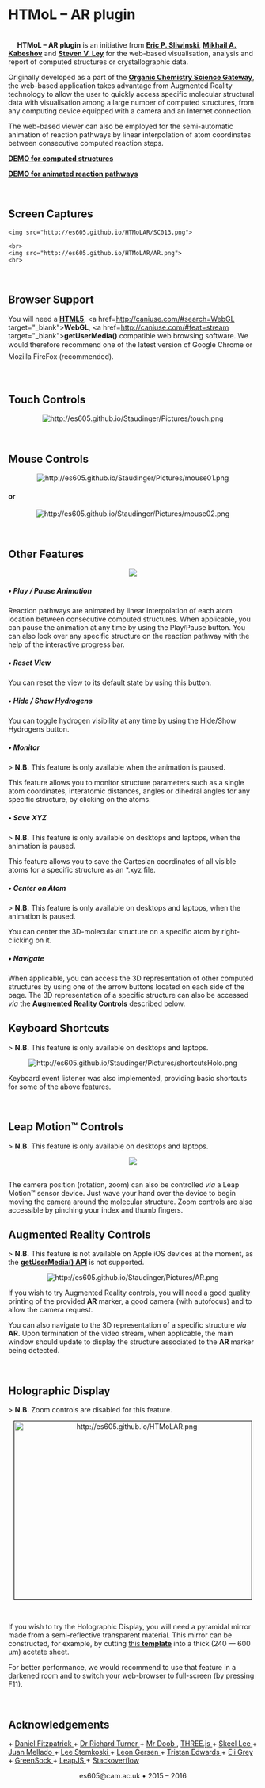 <h1>HTMoL &#150; AR plugin</h1>

<br>
&emsp; <b>HTMoL &#150; AR plugin</b> is an initiative from <a href=http://www.leygroup.ch.cam.ac.uk/group-members/postdoctoral-research-associates-2/dr-eric-sliwinski target=&quot;_blank&quot;><strong>Eric P. Sliwinski</strong></a>, <a href=http://www.leygroup.ch.cam.ac.uk/group-members/postdoctoral-research-associates-2/dr-mikhail-kabeshov target=&quot;_blank&quot;><strong>Mikhail A. Kabeshov</strong></a> and <a href=http://www.leygroup.ch.cam.ac.uk/steve-ley target=&quot;_blank&quot;><strong>Steven V. Ley</strong></a>
for the web-based visualisation, analysis and report of computed structures or crystallographic data.

Originally developed as a part of the <a href=http://www.leygroup.ch.cam.ac.uk/research/science-gateway target=&quot;_blank&quot;><b>Organic Chemistry Science Gateway</b></a>,
the web-based application takes advantage from Augmented Reality technology to allow the user to quickly access specific molecular structural data with visualisation among a large number of computed structures,
from any computing device equipped with a camera and an Internet connection.

The web-based viewer can also be employed for the semi-automatic animation of reaction pathways by linear interpolation of atom coordinates between consecutive computed reaction steps.
<br>

<a href=https://es605.github.io/Staudinger/redirect2viewer.html target=&quot;_blank&quot;><strong>DEMO for computed structures</strong></a>

<a href=https://es605.github.io/Staudinger/redirect2index.html target=&quot;_blank&quot;><strong>DEMO for animated reaction pathways</strong></a>

<br>
<h2>Screen Captures</h2>

<p align="center">

    <img src="http://es605.github.io/HTMoLAR/SC013.png">

    <br>
    <img src="http://es605.github.io/HTMoLAR/AR.png">
    <br>
</p>
<br>


<h2>Browser Support</h2>

You will need a <a href=https://developer.mozilla.org/en-US/docs/Web/Guide/HTML/HTML5 target=&quot;_blank&quot;><strong>HTML5</strong></a>, <a href=http://caniuse.com/#search=WebGL target=&quot;_blank&quot;><strong>WebGL</strong></a>, <a href=http://caniuse.com/#feat=stream target=&quot;_blank&quot;><strong>getUserMedia()</strong></a> compatible web browsing software. We would therefore recommend one of the latest version of Google Chrome&#153; or Mozilla FireFox&#153; (recommended).

<br>
<h2>Touch Controls</h2>

<p align="center">
    <img src="http://es605.github.io/Staudinger/svg/touch.svg" alt="http://es605.github.io/Staudinger/Pictures/touch.png">
</p>

<br>
<h2>Mouse Controls</h2>

<p align="center">
    <img src="http://es605.github.io/Staudinger/svg/mouse01.svg" alt="http://es605.github.io/Staudinger/Pictures/mouse01.png">
</p>

<h4>or</h4>

<p align="center">
    <img src="http://es605.github.io/Staudinger/svg/mouse02.svg" alt="http://es605.github.io/Staudinger/Pictures/mouse02.png">
</p>

<br>
<h2>Other Features</h2>

<p align="center">
    <img src="http://es605.github.io/Staudinger/Pictures/featuresHolo.png">
</p>

<h5>&bull; Play / Pause Animation</h5>
Reaction pathways are animated by linear interpolation of each atom location between consecutive computed structures. When applicable, you can pause the animation at any time by using the Play/Pause button. You can also look over any specific structure on the reaction pathway with the help of the interactive progress bar.

<h5>&bull; Reset View</h5>
You can reset the view to its default state by using this button.

<h5>&bull; Hide / Show Hydrogens</h5>
You can toggle hydrogen visibility at any time by using the Hide/Show Hydrogens button.

<h5>&bull; Monitor</h5>
> <strong>N.B.</strong>   This feature is only available when the animation is paused.

This feature allows you to monitor structure parameters such as a single atom coordinates, interatomic distances, angles or dihedral angles for any specific structure, by clicking on the atoms.

<h5>&bull; Save XYZ</h5>
> <strong>N.B.</strong>   This feature is only available on desktops and laptops, when the animation is paused.

This feature allows you to save the Cartesian coordinates of all visible atoms for a specific structure as an *.xyz file.

<h5>&bull; Center on Atom</h5>
> <strong>N.B.</strong>   This feature is only available on desktops and laptops, when the animation is paused.

You can center the 3D-molecular structure on a specific atom by right-clicking on it.

<h5>&bull; Navigate</h5>
When applicable, you can access the 3D representation of other computed structures by using one of the arrow buttons located on each side of the page. The 3D representation of a specific structure can also be accessed
<i>via</i> the  <strong>Augmented Reality Controls</strong> described below.

<br>
<h2>Keyboard Shortcuts</h2>
> <strong>N.B.</strong>   This feature is only available on desktops and laptops.

<p align="center">
    <img src="http://es605.github.io/Staudinger/svg/shortcutsHolo.svg" alt="http://es605.github.io/Staudinger/Pictures/shortcutsHolo.png">
</p>

Keyboard event listener was also implemented, providing basic shortcuts for some of the above features.

<br>
<h2>Leap Motion&#153 Controls</h2>
> <strong>N.B.</strong>   This feature is only available on desktops and laptops.

<p align="center">
    <img src="http://es605.github.io/HTMoLAR/LeapHandNEW.png">
</p>
<br>
The camera position (rotation, zoom) can also be controlled <i>via</i> a Leap Motion&#153; sensor device. Just wave your hand over the device to begin moving the camera around the molecular structure. Zoom controls are also accessible by pinching your index and thumb fingers.

<br>
<h2>Augmented Reality Controls</h2>
> <strong>N.B.</strong>   This feature is not available on Apple iOS devices at the moment, as the <a href=http://caniuse.com/#feat=stream target=&quot;_blank&quot;><strong>getUserMedia() API</strong></a> is not supported.

<p align="center">
    <img src="http://es605.github.io/Staudinger/svg/AR.svg" alt="http://es605.github.io/Staudinger/Pictures/AR.png">
</p>

If you wish to try Augmented Reality controls, you will need a good quality printing of the provided <strong>AR</strong> marker, a good camera (with autofocus) and to allow the camera request.

You can also navigate to the 3D representation of a specific structure <i>via</i> <strong>AR</strong>.
Upon termination of the video stream, when applicable, the main window should update to display the structure associated to the <strong>AR</strong> marker being detected.

<br>
<h2>Holographic Display</h2>
> <strong>N.B.</strong>   Zoom controls are disabled for this feature.

<br>

<p align="center">
    <a href="http://www.youtube.com/watch?feature=player_embedded&v=3U3e2PEFNzA" target="_blank"><img src="http://img.youtube.com/vi/3U3e2PEFNzA/0.jpg"alt="http://es605.github.io/HTMoLAR.png" width="480" height="360" border="1" /></a>
</p>
<br>

If you wish to try the Holographic Display, you will need a pyramidal mirror made from a semi-reflective transparent material. This mirror can be constructed, for example, by cutting <a href=https://leyscigateway.ch.cam.ac.uk/staudinger/Markers/TemplateA4.pdf target=&quot;_blank&quot;> this<strong> template</strong></a> into a thick (240 &#8212; 600 &#181;m) acetate sheet.

For better performance, we would recommend to use that feature in a darkened room and to switch your web-browser to full-screen (by pressing F11).

<br>

<h2>Acknowledgements</h2>
+   <a href=http://www.leygroup.ch.cam.ac.uk/group-members/phd-students/daniel-fitzpatrick target=&quot;_blank&quot;> Daniel Fitzpatrick </a>
+   <a href=http://www.leygroup.ch.cam.ac.uk/group-members/support-staff/dr-richard-turner target=&quot;_blank&quot;> Dr Richard Turner </a>
+   <a href=https://github.com/mrdoob target=&quot;_blank&quot;> Mr Doob </a>, <a href=http://threejs.org target=&quot;_blank&quot;> THREE.js </a>
+   <a href=http://cg.skeelogy.com target=&quot;_blank&quot;> Skeel Lee </a>
+   <a href=https://github.com/jcmellado target=&quot;_blank&quot;> Juan Mellado </a>
+   <a href=https://stemkoski.github.io/Three.js/ target=&quot;_blank&quot;> Lee Stemkoski </a>
+   <a href=https://github.com/leongersen target=&quot;_blank&quot;> Leon Gersen </a>
+   <a href=http://github.com/t4t5/ target=&quot;_blank&quot;> Tristan Edwards </a>
+   <a href=https://github.com/eligrey/ target=&quot;_blank&quot;> Eli Grey </a>
+   <a href=http://greensock.com target=&quot;_blank&quot;> GreenSock </a>
+   <a href=http://github.com/leapmotion/ target=&quot;_blank&quot;> LeapJS </a>
+   <a href=http://stackoverflow.com/ target=&quot;_blank&quot;> Stackoverflow </a>

<p align="center">
    <span>es605@cam.ac.uk</span> &bull; 2015 &#150; 2016
</p>
